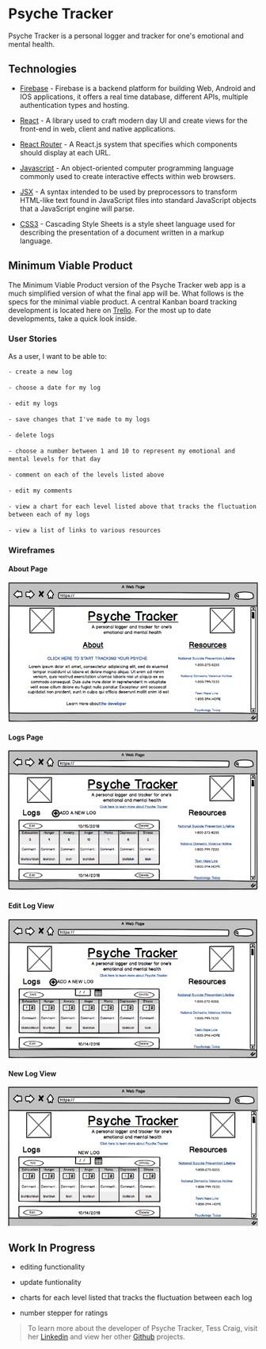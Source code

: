 # Psyche Tracker

Psyche Tracker is a personal logger and tracker for one's emotional and mental health.

## Technologies 

- [Firebase](https://firebase.google.com/) - Firebase is a backend platform for building Web, Android and IOS applications, it offers a real time database, different APIs, multiple authentication types and hosting.

- [React](https://reactjs.org/) - A library used to craft modern day UI and create views for the front-end in web, client and native applications.

- [React Router](https://reacttraining.com/react-router/web/guides/philosophy) - A React.js system that specifies which components should display at each URL.

- [Javascript](https://www.javascript.com/) - An object-oriented computer programming language commonly used to create interactive effects within web browsers.

- [JSX](https://reactjs.org/docs/introducing-jsx.html) - A syntax intended to be used by preprocessors to transform HTML-like text found in JavaScript files into standard JavaScript objects that a JavaScript engine will parse.

- [CSS3](http://www.css3.info/) - Cascading Style Sheets is a style sheet language used for describing the presentation of a document written in a markup language.

## Minimum Viable Product 

The Minimum Viable Product version of the Psyche Tracker web app is a much simplified version of what the final app will be. What follows is the specs for the minimal viable product. A central Kanban board tracking development is located here on [Trello](https://trello.com/b/W5GjPpR9/project-3). For the most up to date developments, take a quick look inside.

 ### User Stories

  As a user, I want to be able to: 
  
    - create a new log

    - choose a date for my log

    - edit my logs

    - save changes that I've made to my logs

    - delete logs

    - choose a number between 1 and 10 to represent my emotional and mental levels for that day

    - comment on each of the levels listed above

    - edit my comments

    - view a chart for each level listed above that tracks the fluctuation between each of my logs

    - view a list of links to various resources 

 ### Wireframes

 #### About Page
 ![About Page](./src/static/images/about.png)

 #### Logs Page
 ![Logs Page](./src/static/images/log.png)

 #### Edit Log View
 ![Edit Log View](./src/static/images/edit-log.png)

 #### New Log View
 ![New Log View](./src/static/images/new-log.png)
 
 ## Work In Progress
 
  - editing functionality

  - update funtionality 

  - charts for each level listed that tracks the fluctuation between each log

  - number stepper for ratings

 > To learn more about the developer of Psyche Tracker, Tess Craig, visit her [Linkedin](https://www.linkedin.com/in/tessashleycraig/) and view her other [Github](https://github.com/TessACraig89) projects.
